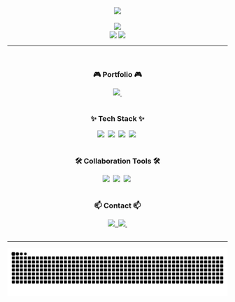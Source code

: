 <div align="center">
  <img src="https://capsule-render.vercel.app/api?type=waving&color=timeGradient&height=250&section=header&text=WELCOME%20HSD%20GitHub!!!&fontSize=70" />
</div>

<br>

<div align="center">
<div>

  <!-- Stats -->
<div align="center">
  <img src="https://github-readme-stats.vercel.app/api?username=HSD06040&theme=aura&hide_border=true&include_all_commits=true&count_private=true" width="55%" /> </br>
  <img src="https://github-readme-streak-stats.herokuapp.com/?user=HSD06040&theme=aura&hide_border=true" width="50%" />
  <img src="https://github-readme-stats.vercel.app/api/top-langs/?username=HSD06040&theme=aura&hide_border=true&include_all_commits=true&count_private=true&layout=compact" width="36%" /> </br>
</div>

</div>

---

<br>

<h3 align="center">🎮 Portfolio 🎮</h3>
<div align="center">
   <a href="https://www.notion.so/Projects-1ac09522f1c6806481fec0fc2180fd38">
    <img src="https://img.shields.io/badge/Portfolio-000000?style=for-the-badge&logo=gamedeveloper&logoColor=white" />&nbsp
  </a>
</div>

<br>

<h3 align="center">✨ Tech Stack ✨</h3>
<div align="center">
  <img src="https://img.shields.io/badge/unity-000000.svg?style=for-the-badge&logo=unity&logoColor=white" />&nbsp
  <img src="https://img.shields.io/badge/c%23-621773.svg?style=for-the-badge" />&nbsp
  <img src="https://img.shields.io/badge/firebase-DD2C00?style=for-the-badge&logo=firebase&logoColor=white" />&nbsp
  <img src="https://img.shields.io/badge/googleadmob-5A45FF?style=for-the-badge&logo=googleadmob&logoColor=white" />&nbsp
</div>

<br>

<h3 align="center">🛠 Collaboration Tools 🛠</h3>
<div align="center">
  <img src="https://img.shields.io/badge/github-%23121011.svg?style=for-the-badge&logo=github&logoColor=white" />&nbsp
  <img src="https://img.shields.io/badge/notion-F98309.svg?style=for-the-badge&logo=notion&logoColor=white" />&nbsp
  <img src="https://img.shields.io/badge/googledrive-4285F4.svg?style=for-the-badge&logo=googledrive&logoColor=white" />&nbsp
</div>

<br>

<h3 align="center">📫 Contact 📫</h3>
<div align="center">
  <a href="https://velog.io/@hsd0604/posts">
    <img src="https://img.shields.io/badge/Velog-1EBC8F?style=for-the-badge&logo=velog&logoColor=white" />&nbsp
  </a>
  <a href="mailto:tinto0604@gmail.com">
    <img
      src="https://img.shields.io/badge/tinto0604@gmail.com-D14836?style=for-the-badge&logo=gmail&logoColor=white"/>&nbsp
  </a>
</div>

<br>

---

<div align="center">
  <img src="https://github.com/HSD06040/HSD06040/blob/output/github-contribution-grid-snake-dark.svg">
</div>
